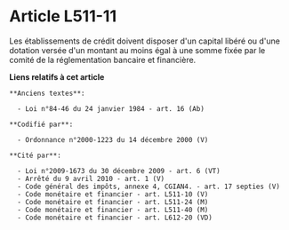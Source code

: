 # Article L511-11

Les établissements de crédit doivent disposer d'un capital libéré ou d'une dotation versée d'un montant au moins égal à une
somme fixée par le comité de la réglementation bancaire et financière.

**Liens relatifs à cet article**

	**Anciens textes**:

	  - Loi n°84-46 du 24 janvier 1984 - art. 16 (Ab)

	**Codifié par**:

	  - Ordonnance n°2000-1223 du 14 décembre 2000 (V)

	**Cité par**:

	  - Loi n°2009-1673 du 30 décembre 2009 - art. 6 (VT)
	  - Arrêté du 9 avril 2010 - art. 1 (V)
	  - Code général des impôts, annexe 4, CGIAN4. - art. 17 septies (V)
	  - Code monétaire et financier - art. L511-10 (V)
	  - Code monétaire et financier - art. L511-24 (M)
	  - Code monétaire et financier - art. L511-40 (M)
	  - Code monétaire et financier - art. L612-20 (VD)
